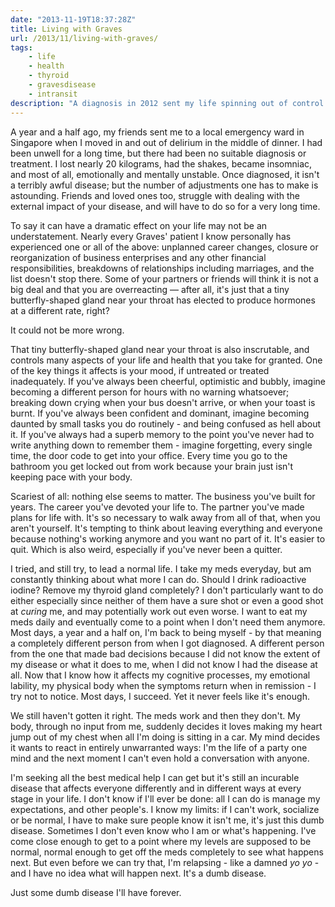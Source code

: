 ```yaml
---
date: "2013-11-19T18:37:28Z"
title: Living with Graves
url: /2013/11/living-with-graves/
tags:
    - life
    - health
    - thyroid
    - gravesdisease
    - intransit
description: "A diagnosis in 2012 sent my life spinning out of control as I tried to deal with it."
---
```


A year and a half ago, my friends sent me to a local emergency ward in Singapore when I moved in and out of delirium in the middle of dinner. I had been unwell for a long time, but there had been no suitable diagnosis or treatment. I lost nearly 20 kilograms, had the shakes, became insomniac, and most of all, emotionally and mentally unstable. Once diagnosed, it isn't a terribly awful disease; but the number of adjustments one has to make is astounding. Friends and loved ones too, struggle with dealing with the external impact of your disease, and will have to do so for a very long time.

To say it can have a dramatic effect on your life may not be an understatement. Nearly every Graves' patient I know personally has experienced one or all of the above: unplanned career changes, closure or reorganization of business enterprises and any other financial responsibilities, breakdowns of relationships including marriages, and the list doesn't stop there. Some of your partners or friends will think it is not a big deal and that you are overreacting &#8212; after all, it's just that a tiny butterfly-shaped gland near your throat has elected to produce hormones at a different rate, right?

It could not be more wrong.

That tiny butterfly-shaped gland near your throat is also inscrutable, and controls many aspects of your life and health that you take for granted. One of the key things it affects is your mood, if untreated or treated inadequately. If you've always been cheerful, optimistic and bubbly, imagine becoming a different person for hours with no warning whatsoever; breaking down crying when your bus doesn't arrive, or when your toast is burnt. If you've always been confident and dominant, imagine becoming daunted by small tasks you do routinely - and being confused as hell about it. If you've always had a superb memory to the point you've never had to write anything down to remember them - imagine forgetting, every single time, the door code to get into your office. Every time you go to the bathroom you get locked out from work because your brain just isn't keeping pace with your body.

Scariest of all: nothing else seems to matter. The business you've built for years. The career you've devoted your life to. The partner you've made plans for life with. It's so necessary to walk away from all of that, when you aren't yourself. It's tempting to think about leaving everything and everyone because nothing's working anymore and you want no part of it. It's easier to quit. Which is also weird, especially if you've never been a quitter.

I tried, and still try, to lead a normal life. I take my meds everyday, but am constantly thinking about what more I can do. Should I drink radioactive iodine? Remove my thyroid gland completely? I don't particularly want to do either especially since neither of them have a sure shot or even a good shot at *curing* me, and may potentially work out even worse. I want to eat my meds daily and eventually come to a point when I don't need them anymore. Most days, a year and a half on, I'm back to being myself - by that meaning a completely different person from when I got diagnosed. A different person from the one that made bad decisions because I did not know the extent of my disease or what it does to me, when I did not know I had the disease at all. Now that I know how it affects my cognitive processes, my emotional lability, my physical body when the symptoms return when in remission - I try not to notice. Most days, I succeed. Yet it never feels like it's enough.

We still haven't gotten it right. The meds work and then they don't. My body, through no input from me, suddenly decides it loves making my heart jump out of my chest when all I'm doing is sitting in a car. My mind decides it wants to react in entirely unwarranted ways: I'm the life of a party one mind and the next moment I can't even hold a conversation with anyone.

I'm seeking all the best medical help I can get but it's still an incurable disease that affects everyone differently and in different ways at every stage in your life. I don't know if I'll ever be done: all I can do is manage my expectations, and other people's. I know my limits: if I can't work, socialize or be normal, I have to make sure people know it isn't me, it's just this dumb disease. Sometimes I don't even know who I am or what's happening. I've come close enough to get to a point where my levels are supposed to be normal, normal enough to get off the meds completely to see what happens next. But even before we can try that, I'm relapsing - like a damned *yo yo* - and I have no idea what will happen next. It's a dumb disease.

Just some dumb disease I'll have forever.
